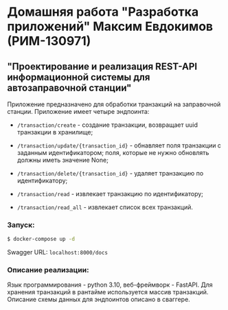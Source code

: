 # Домашняя работа "Разработка приложений" Максим Евдокимов (РИМ-130971)
## "Проектирование и реализация REST-API информационной системы для автозаправочной станции"

Приложение предназначено для обработки транзакций на заправочной станции. Приложение имеет четыре эндпоинта:

- `/transaction/create` - создание транзакции, возвращает uuid транзакции в хранилище;

- `/transaction/update/{transaction_id}` - обнавляет поля транзакции с заданным идентификатором; поля, которые не нужно обновлять должны иметь значение None;

- `/transaction/delete/{transaction_id}` - удаляет транзакцию по идентификатору;

- `/transaction/read` - извлекает транзакцию по идентификатору;

- `/transaction/read_all` - извлекает список всех транзакций.


### Запуск:

```bash
$ docker-compose up -d
```

Swagger URL: `localhost:8000/docs`


### Описание реализации:

Язык программирования - python 3.10, веб-фреймворк - FastAPI. Для хранения транзакций в рантайме используется массив транзакций. Описание схемы данных для эндпоинтов описано в сваггере.